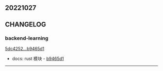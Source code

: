 ## 20221027

## CHANGELOG

### backend-learning

[5dc4252...b9465d1](https://github.com/zhbhun/backend-learning/compare/5dc4252...b9465d1)

* docs: rust 模块 - [b9465d1](https://github.com/zhbhun/backend-learning/commit/b9465d1a66d3cec97ce68afab8a810e5dd53e417)

---

